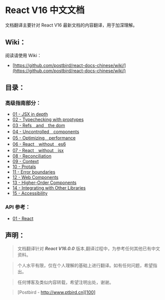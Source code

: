 # React V16 中文文档

文档翻译主要针对 React V16 最新文档的内容翻译，用于加深理解。

## Wiki：

阅读请使用 Wiki：

- [https://github.com/postbird/react-docs-chinese/wiki/](https://github.com/postbird/react-docs-chinese/wiki/)

## 目录：

### 高级指南部分：
- [01 - JSX in depth][1]
- [02 - Typechecking with proptypes][2]
- [03 - Refs　and　the dom][3]
- [04 - Uncontrolled　components][4]
- [05 - Optimizing　performance][5]
- [06 - React　without　es6][6]
- [07 - React　without　jsx][7]
- [08 - Reconciliation][8]
- [09 - Context][9]
- [10 - Protals][10]
- [11 - Error boundaries][11]
- [12 - Web Components][12]
- [13 - Higher-Order Components][13]
- [14 - Integrating with Other Libraries][14]
- [15 - Accessibility][15]

### API 参考：

- [01 - React](./react-reference/01-react-api.md)


## 声明：

> 文档翻译针对 ***React V16.0.0*** 版本,翻译过程中，为参考任何其他已有中文资料。

> 个人水平有限，仅在个人理解的基础上进行翻译。如有任何问题，希望指出。

> 任何博客及类似内容转载，希望注明出处，谢谢。

> [Postbird - http://www.ptbird.cn][100]

[100]: http://www.ptbird.cn
[1]: ./react-advanced-guide/01-jsx-in-depth.md
[2]: ./react-advanced-guide/02-typechecking-with-proptypes.md
[3]: ./react-advanced-guide/03-refs-and-the-dom.md
[4]: ./react-advanced-guide/04-uncontrolled-components.md
[5]: ./react-advanced-guide/05-optimizing-performance.md
[6]: ./react-advanced-guide/06-react-without-es6.md
[7]: ./react-advanced-guide/07-react-without-jsx.md
[8]: ./react-advanced-guide/08-reconciliation.md
[9]: ./react-advanced-guide/09-context.md
[10]: ./react-advanced-guide/10-protals.md
[11]: ./react-advanced-guide/11-error-boundaries.md
[12]: ./react-advanced-guide/12-web-components.md
[13]: ./react-advanced-guide/13-higher-order-components.md
[14]: ./react-advanced-guide/14-integrating-with-other-libraries.md
[15]: ./react-advanced-guide/15-accessibility.md
